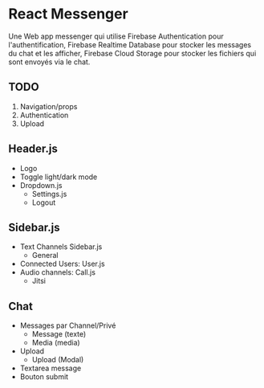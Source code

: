 # React Messenger

Une Web app messenger qui utilise Firebase Authentication pour l'authentification, Firebase Realtime Database pour stocker les messages du chat et les afficher, Firebase Cloud Storage pour stocker les fichiers qui sont envoyés via le chat.

## TODO

1. Navigation/props
2. Authentication
3. Upload

## Header.js

- Logo
- Toggle light/dark mode
- Dropdown.js
  - Settings.js
  - Logout

## Sidebar.js

- Text Channels Sidebar.js
  - General
- Connected Users: <List>User.js
- Audio channels: Call.js
  - Jitsi

## Chat

- Messages par Channel/Privé
  - Message (texte)
  - Media (media)
- Upload
  - Upload (Modal)
- Textarea message
- Bouton submit
